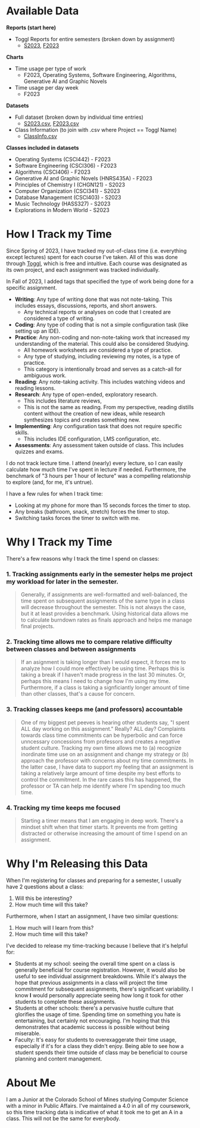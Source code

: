 # Available Data

**Reports (start here)**
* Toggl Reports for entire semesters (broken down by assignment)
  * [S2023](/data/S2023.csv), [F2023](data/F2023.csv)
 
**Charts**
* Time usage per type of work
  * F2023, Operating Systems, Software Engineering, Algorithms, Generative AI and Graphic Novels
* Time usage per day week
  * F2023
 
**Datasets**
* Full dataset (broken down by individual time entries)
  * [S2023.csv](S2023.csv), [F2023.csv](F2023.csv)
* Class Information (to join with .csv where Project == Toggl Name)
  * [ClassInfo.csv](data/ClassInfo.csv)

 **Classes included in datasets**
 * Operating Systems (CSCI442) - F2023
 * Software Engineering (CSCI306) - F2023
 * Algorithms (CSCI406) - F2023
 * Generative AI and Graphic Novels (HNRS435A) - F2023
 * Principles of Chemistry I (CHGN121) - S2023
 * Computer Organization (CSCI341) - S2023
 * Database Management (CSCI403) - S2023
 * Music Technology (HASS327) - S2023
 * Explorations in Modern World - S2023

# How I Track my Time

Since Spring of 2023, I have tracked my out-of-class time (i.e. everything except lectures) spent for each course I've taken. All of this was done through [Toggl](https://track.toggl.com/timer), which is free and intuitive. Each course was designated as its own project, and each assignment was tracked individually. 

In Fall of 2023, I added tags that specified the type of work being done for a specific assignment.

* **Writing**: Any type of writing done that was not note-taking. This includes essays, discussions, reports, and short answers.
  * Any technical reports or analyses on code that I created are considered a type of writing. 
* **Coding**: Any type of coding that is not a simple configuration task (like setting up an IDE).
* **Practice**: Any non-coding and non-note-taking work that increased my understanding of the material. This could also be considered Studying. 
  * All homework worksheets are considered a type of practice.
  * Any type of studying, including reviewing my notes, is a type of practice.
  * This category is intentionally broad and serves as a catch-all for ambiguous work. 
* **Reading**: Any note-taking activity. This includes watching videos and reading lessons.
* **Research**: Any type of open-ended, exploratory research.
  * This includes literature reviews,
  * This is not the same as reading. From my perspective, reading distills content without the creation of new ideas, while research synthesizes topics and creates something new.
* **Implementing**: Any configuration task that does not require specific skills.
  * This includes IDE configuration, LMS configuration, etc.
* **Assessments**: Any assessment taken outside of class. This includes quizzes and exams.

I do not track lecture time. I attend (nearly) every lecture, so I can easily calculate how much time I've spent in lecture if needed. Furthermore, the benchmark of "3 hours per 1 hour of lecture" was a compelling relationship to explore (and, for me, it's untrue). 

I have a few rules for when I track time: 
* Looking at my phone for more than 15 seconds forces the timer to stop.
* Any breaks (bathroom, snack, stretch) forces the timer to stop.
* Switching tasks forces the timer to switch with me.

# Why I Track my Time

There's a few reasons why I track the time I spend on classes: 

### 1. Tracking assignments early in the semester helps me project my workload for later in the semester. 
> Generally, if assignments are well-formatted and well-balanced, the time spent on subsequent assignments of the same type in a class will decrease throughout the semester. This is not always the case, but it at least provides a benchmark. Using historical data allows me to calculate burndown rates as finals approach and helps me manage final projects. 
### 2. Tracking time allows me to compare relative difficulty between classes and between assignments
> If an asignment is taking longer than I would expect, it forces me to analyze how I could more effectively be using time. Perhaps this is taking a break if I haven't made progress in the last 30 minutes. Or, perhaps this means I need to change how I'm using my time. Furthermore, if a class is taking a signficiantly longer amount of time than other classes, that's a cause for concern. 
### 3. Tracking classes keeps me (and professors) accountable
> One of my biggest pet peeves is hearing other students say, "I spent ALL day working on this assignment." Really? ALL day? Complaints towards class time commitments can be hyperbolic and can force unncessary concessions from professors and creates a negative student culture. Tracking my own time allows me to (a) recognize inordinate time use on an assignment and change my strategy or (b) approach the professor with concerns about my time commitments. In the latter case, I have data to support my feeling that an assignment is taking a relatively large amount of time despite my best efforts to control the commitment. In the rare cases this has happened, the professor or TA can help me identify where I'm spending too much time.
### 4. Tracking my time keeps me focused
> Starting a timer means that I am engaging in deep work. There's a mindset shift when that timer starts. It prevents me from getting distracted or otherwise increasing the amount of time I spend on an assignment. 

# Why I'm Releasing this Data

When I'm registering for classes and preparing for a semester, I usually have 2 questions about a class: 
1. Will this be interesting?
2. How much time will this take?

Furthermore, when I start an assignment, I have two similar questions:
1. How much will I learn from this?
2. How much time will this take? 

I've decided to release my time-tracking because I believe that it's helpful for: 
* Students at my school: seeing the overall time spent on a class is generally beneficial for course registration. However, it would also be useful to see individual assignment breakdowns. While it's always the hope that previous assignments in a class will project the time commitment for subsequent assignments, there's significant variability. I know **I** would personally appreciate seeing how long it took for other students to complete these assignments.
* Students at other schools: there's a pervasive hustle culture that glorifies the usage of time. Spending time on something you hate is entertaining, but certainly not encouraging. I'm hoping that this demonstrates that academic success is possible without being miserable. 
* Faculty: It's easy for students to overexaggerate their time usage, especially if it's for a class they didn't enjoy. Being able to see how a student spends their time outside of class may be beneficial to course planning and content management.

# About Me

I am a Junior at the Colorado School of Mines studying Computer Science with a minor in Public Affairs. I've maintained a 4.0 in all of my coursework, so this time tracking data is indicative of what it took me to get an A in a class. This will not be the same for everybody. 
